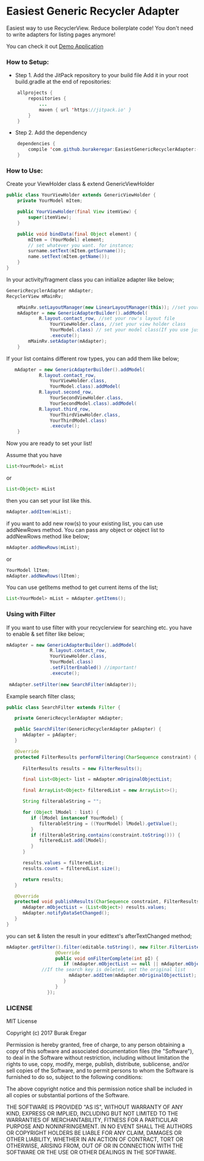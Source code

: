 # Easiest Generic Recycler Adapter

Easiest way to use RecyclerView. Reduce boilerplate code! You don't need to write adapters for listing pages anymore!

You can check it out [Demo Application](https://github.com/burakeregar/EasiestGenericRecyclerDemo)

### How to Setup:
* Step 1. Add the JitPack repository to your build file
Add it in your root build.gradle at the end of repositories:
```java
	allprojects {
		repositories {
			...
			maven { url 'https://jitpack.io' }
		}
	}
```
* Step 2. Add the dependency
```java
	dependencies {
		compile 'com.github.burakeregar:EasiestGenericRecyclerAdapter:-SNAPSHOT'
	}
```
### How to Use:

Create your ViewHolder class & extend GenericViewHolder 

```java
public class YourViewHolder extends GenericViewHolder {
	private YourModel mItem;

    public YourViewHolder(final View itemView) {
        super(itemView);
    }

    public void bindData(final Object element) {
        mItem = (YourModel) element;
        // set whatever you want. for instance;
        surname.setText(mItem.getSurname());
        name.setText(mItem.getName());
    }
}
```
In your activity/fragment class you can initialize adapter like below;
```java
GenericRecyclerAdapter mAdapter;
RecyclerView mMainRv;
```
```java
    mMainRv.setLayoutManager(new LinearLayoutManager(this)); //set your layout manager
    mAdapter = new GenericAdapterBuilder().addModel(
    		R.layout.contact_row, //set your row's layout file
                YourViewHolder.class, //set your view holder class
                YourModel.class) // set your model class(If you use just String list, it can be just String.class)
                .execute();
        mMainRv.setAdapter(mAdapter);
    }
```
If your list contains different row types, you can add them like below;
```java
   mAdapter = new GenericAdapterBuilder().addModel(
    		R.layout.contact_row, 
                YourViewHolder.class, 
                YourModel.class).addModel(
    		R.layout.second_row, 
                YourSecondViewHolder.class, 
                YourSecondModel.class).addModel(
    		R.layout.third_row, 
                YourThirdViewHolder.class, 
                YourThirdModel.class)
                .execute(); 
    }
```
Now you are ready to set your list!

Assume that you have 
```java
List<YourModel> mList
```
or
```java
List<Object> mList
```
then you can set your list like this.
```java
mAdapter.addItem(mList);
```
if you want to add new row(s) to your existing list, you can use addNewRows method. You can pass any object or object list to addNewRows method like below;
```java
mAdapter.addNewRows(mList);
```
or
```java
YourModel lItem;
mAdapter.addNewRows(lItem);
```

You can use getItems method to get current items of the list;

```java
List<YourModel> mList = mAdapter.getItems();
```

### Using with Filter
If you want to use filter with your recyclerview for searching etc. you have to enable & set filter like below;
```java
mAdapter = new GenericAdapterBuilder().addModel(
    			R.layout.contact_row, 
                YourViewHolder.class, 
                YourModel.class)
                .setFilterEnabled() //important!
                .execute();
                
 mAdapter.setFilter(new SearchFilter(mAdapter));
```

Example search filter class;

```java
public class SearchFilter extends Filter {

   private GenericRecyclerAdapter mAdapter;

   public SearchFilter(GenericRecyclerAdapter pAdapter) {
      mAdapter = pAdapter;
   }

   @Override
   protected FilterResults performFiltering(CharSequence constraint) {
     
      FilterResults results = new FilterResults();

      final List<Object> list = mAdapter.mOriginalObjectList;

      final ArrayList<Object> filteredList = new ArrayList<>();

      String filterableString = "";

      for (Object lModel : list) {
         if (lModel instanceof YourModel) {
            filterableString = ((YourModel) lModel).getValue();
         }  
         if (filterableString.contains(constraint.toString())) {
            filteredList.add(lModel);
         }
      }

      results.values = filteredList;
      results.count = filteredList.size();

      return results;
   }

   @Override
   protected void publishResults(CharSequence constraint, FilterResults results) {
      mAdapter.mObjectList = (List<Object>) results.values;
      mAdapter.notifyDataSetChanged();
   }
}
```
you can set & listen the result in your edittext's afterTextChanged method;
```java
mAdapter.getFilter().filter(editable.toString(), new Filter.FilterListener() {
                  @Override
                  public void onFilterComplete(int pI) {
                     if (mAdapter.mObjectList == null || mAdapter.mObjectList.size() <= 0) {
		     //If the search key is deleted, set the original list
                       mAdapter.addItem(mAdapter.mOriginalObjectList);
                     }
                  }
               });
   ```
   
   
   
### LICENSE

MIT License

Copyright (c) 2017 Burak Eregar

Permission is hereby granted, free of charge, to any person obtaining a copy
of this software and associated documentation files (the "Software"), to deal
in the Software without restriction, including without limitation the rights
to use, copy, modify, merge, publish, distribute, sublicense, and/or sell
copies of the Software, and to permit persons to whom the Software is
furnished to do so, subject to the following conditions:

The above copyright notice and this permission notice shall be included in all
copies or substantial portions of the Software.

THE SOFTWARE IS PROVIDED "AS IS", WITHOUT WARRANTY OF ANY KIND, EXPRESS OR
IMPLIED, INCLUDING BUT NOT LIMITED TO THE WARRANTIES OF MERCHANTABILITY,
FITNESS FOR A PARTICULAR PURPOSE AND NONINFRINGEMENT. IN NO EVENT SHALL THE
AUTHORS OR COPYRIGHT HOLDERS BE LIABLE FOR ANY CLAIM, DAMAGES OR OTHER
LIABILITY, WHETHER IN AN ACTION OF CONTRACT, TORT OR OTHERWISE, ARISING FROM,
OUT OF OR IN CONNECTION WITH THE SOFTWARE OR THE USE OR OTHER DEALINGS IN THE
SOFTWARE.
